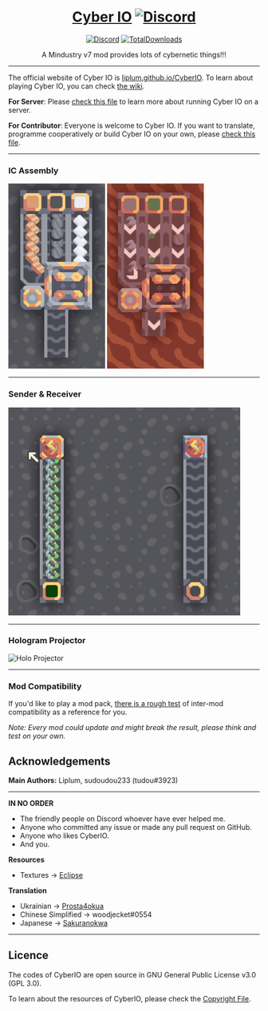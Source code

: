 <div align="center">

# [Cyber IO](https://liplum.github.io/CyberIO) [![Discord](GFX/Discord.png)](https://discord.gg/PDwyxM3waw)

[![Discord](https://img.shields.io/discord/937228972041842718?color=%23529b69&label=Discord&logo=Discord&style=for-the-badge)](https://discord.gg/PDwyxM3waw)
[![TotalDownloads](https://img.shields.io/github/downloads/liplum/CyberIO/total?color=674ea7&label=Download&logo=docusign&logoColor=white&style=for-the-badge)](https://github.com/liplum/CyberIO/releases)

A Mindustry v7 mod provides lots of cybernetic things!!!
___
</div>

The official website of Cyber IO is [liplum.github.io/CyberIO](https://liplum.github.io/CyberIO). To learn about playing
Cyber IO, you can check [the wiki](https://github.com/liplum/CyberIO/wiki/Game-Guide).

**For Server**: Please [check this file](Info/ForServer.md) to learn more about running Cyber IO on a server.

**For Contributor**: Everyone is welcome to Cyber IO. If you want to translate, programme cooperatively or build Cyber
IO on your own,
please [check this file](Info/ForContributors.md).
___

### IC Assembly

![IC Assembly Vanilla](GFX/IC-new-vanilla.gif)
![IC Assembly Erekir](GFX/IC-new-erekir.gif)
___

### Sender & Receiver

![Sender](GFX/SenderReciever-new.gif)
___

### Hologram Projector

![Holo Projector](GFX/HoloProjector-new.gif)
___

### Mod Compatibility

If you'd like to play a mod pack, [there is a rough test](Info/SafelyWorkWith.md) of inter-mod compatibility as a
reference for you.

*Note: Every mod could update and might break the result, please think and test on your own.*

## Acknowledgements

**Main Authors:** Liplum, sudoudou233 (tudou#3923)
___
**IN NO ORDER**

* The friendly people on Discord whoever have ever helped me.
* Anyone who committed any issue or made any pull request on GitHub.
* Anyone who likes CyberIO.
* And you.

**Resources**

- Textures -> [Eclipse](https://github.com/EclipseTheOldOne) 

**Translation**

- Ukrainian -> [Prosta4okua](https://github.com/Prosta4okua)
- Chinese Simplified -> woodjecket#0554
- Japanese -> [Sakuranokwa](https://github.com/Sakuranokwa)

___

## Licence

The codes of CyberIO are open source in GNU General Public License v3.0 (GPL 3.0).

To learn about the resources of CyberIO, please check the [Copyright File](Info/Copyright.md).